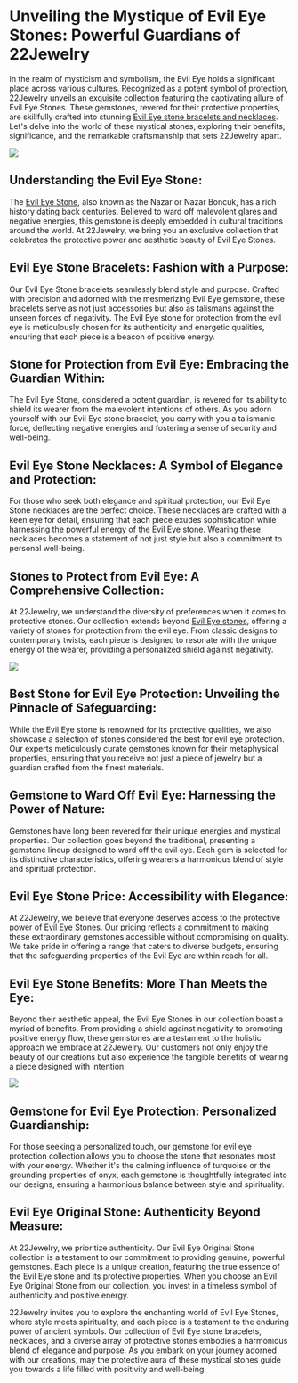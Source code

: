 <h1>Unveiling the Mystique of Evil Eye Stones: Powerful Guardians of 22Jewelry</h1>

<p>In the realm of mysticism and symbolism, the Evil Eye holds a significant place across various cultures. Recognized as a potent symbol of protection, 22Jewelry unveils an exquisite collection featuring the captivating allure of Evil Eye Stones. These gemstones, revered for their protective properties, are skillfully crafted into stunning <a href="https://22jewelry.com/">Evil Eye stone bracelets and necklaces</a>. Let's delve into the world of these mystical stones, exploring their benefits, significance, and the remarkable craftsmanship that sets 22Jewelry apart.</p>

<img src="https://ebrujewelry.com/cdn/shop/files/Handmade-Ceramic-Evil_Eye-Unique-Necklace-4.jpg?v=1695929194">

<h2>Understanding the Evil Eye Stone:</h2>

<p>The <a href="https://22jewelry.com/collections/chunky-combo">Evil Eye Stone</a>, also known as the Nazar or Nazar Boncuk, has a rich history dating back centuries. Believed to ward off malevolent glares and negative energies, this gemstone is deeply embedded in cultural traditions around the world. At 22Jewelry, we bring you an exclusive collection that celebrates the protective power and aesthetic beauty of Evil Eye Stones.</p>

<h2>Evil Eye Stone Bracelets: Fashion with a Purpose:</h2>

<p>Our Evil Eye Stone bracelets seamlessly blend style and purpose. Crafted with precision and adorned with the mesmerizing Evil Eye gemstone, these bracelets serve as not just accessories but also as talismans against the unseen forces of negativity. The Evil Eye stone for protection from the evil eye is meticulously chosen for its authenticity and energetic qualities, ensuring that each piece is a beacon of positive energy.</p>

<h2>Stone for Protection from Evil Eye: Embracing the Guardian Within:</h2>

<p>The Evil Eye Stone, considered a potent guardian, is revered for its ability to shield its wearer from the malevolent intentions of others. As you adorn yourself with our Evil Eye stone bracelet, you carry with you a talismanic force, deflecting negative energies and fostering a sense of security and well-being.</p>

<h2>Evil Eye Stone Necklaces: A Symbol of Elegance and Protection:</h2>

<p>For those who seek both elegance and spiritual protection, our Evil Eye Stone necklaces are the perfect choice. These necklaces are crafted with a keen eye for detail, ensuring that each piece exudes sophistication while harnessing the powerful energy of the Evil Eye stone. Wearing these necklaces becomes a statement of not just style but also a commitment to personal well-being.</p>

<h2>Stones to Protect from Evil Eye: A Comprehensive Collection:</h2>

<p>At 22Jewelry, we understand the diversity of preferences when it comes to protective stones. Our collection extends beyond <a href="https://22jewelry.com/collections/classic-22-pieces">Evil Eye stones</a>, offering a variety of stones for protection from the evil eye. From classic designs to contemporary twists, each piece is designed to resonate with the unique energy of the wearer, providing a personalized shield against negativity.</p>

<img src="https://encrypted-tbn0.gstatic.com/images?q=tbn:ANd9GcSqqWN-qSHUlvqh42oQlTW_hEcC7iN9-OIoMg&usqp=CAU">

<h2>Best Stone for Evil Eye Protection: Unveiling the Pinnacle of Safeguarding:</h2>

<p>While the Evil Eye stone is renowned for its protective qualities, we also showcase a selection of stones considered the best for evil eye protection. Our experts meticulously curate gemstones known for their metaphysical properties, ensuring that you receive not just a piece of jewelry but a guardian crafted from the finest materials.</p>

<h2>Gemstone to Ward Off Evil Eye: Harnessing the Power of Nature:</h2>

<p>Gemstones have long been revered for their unique energies and mystical properties. Our collection goes beyond the traditional, presenting a gemstone lineup designed to ward off the evil eye. Each gem is selected for its distinctive characteristics, offering wearers a harmonious blend of style and spiritual protection.</p>

<h2>Evil Eye Stone Price: Accessibility with Elegance:</h2>

<p>At 22Jewelry, we believe that everyone deserves access to the protective power of <a href="https://22jewelry.com/collections/onyx-women">Evil Eye Stones</a>. Our pricing reflects a commitment to making these extraordinary gemstones accessible without compromising on quality. We take pride in offering a range that caters to diverse budgets, ensuring that the safeguarding properties of the Evil Eye are within reach for all.</p>

<h2>Evil Eye Stone Benefits: More Than Meets the Eye:</h2>

<p>Beyond their aesthetic appeal, the Evil Eye Stones in our collection boast a myriad of benefits. From providing a shield against negativity to promoting positive energy flow, these gemstones are a testament to the holistic approach we embrace at 22Jewelry. Our customers not only enjoy the beauty of our creations but also experience the tangible benefits of wearing a piece designed with intention.</p>

<img src="https://janebarteljewelry.com/cdn/shop/products/14k-gold-evil-eye-necklace-kristina_1200x.jpg?v=1648501745">

<h2>Gemstone for Evil Eye Protection: Personalized Guardianship:</h2>

<p>For those seeking a personalized touch, our gemstone for evil eye protection collection allows you to choose the stone that resonates most with your energy. Whether it's the calming influence of turquoise or the grounding properties of onyx, each gemstone is thoughtfully integrated into our designs, ensuring a harmonious balance between style and spirituality.</p>

<h2>Evil Eye Original Stone: Authenticity Beyond Measure:</h2>

<p>At 22Jewelry, we prioritize authenticity. Our Evil Eye Original Stone collection is a testament to our commitment to providing genuine, powerful gemstones. Each piece is a unique creation, featuring the true essence of the Evil Eye stone and its protective properties. When you choose an Evil Eye Original Stone from our collection, you invest in a timeless symbol of authenticity and positive energy.</p>

<p>22Jewelry invites you to explore the enchanting world of Evil Eye Stones, where style meets spirituality, and each piece is a testament to the enduring power of ancient symbols. Our collection of Evil Eye stone bracelets, necklaces, and a diverse array of protective stones embodies a harmonious blend of elegance and purpose. As you embark on your journey adorned with our creations, may the protective aura of these mystical stones guide you towards a life filled with positivity and well-being.</p>

